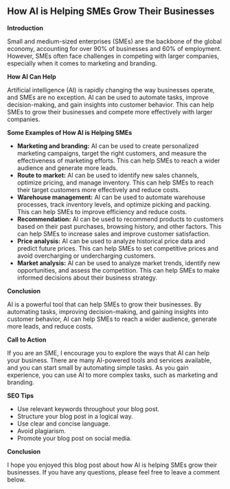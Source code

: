 ## How AI is Helping SMEs Grow Their Businesses

**Introduction**

Small and medium-sized enterprises (SMEs) are the backbone of the global economy, accounting for over 90% of businesses and 60% of employment. However, SMEs often face challenges in competing with larger companies, especially when it comes to marketing and branding.

**How AI Can Help**

Artificial intelligence (AI) is rapidly changing the way businesses operate, and SMEs are no exception. AI can be used to automate tasks, improve decision-making, and gain insights into customer behavior. This can help SMEs to grow their businesses and compete more effectively with larger companies.

**Some Examples of How AI is Helping SMEs**

* **Marketing and branding:** AI can be used to create personalized marketing campaigns, target the right customers, and measure the effectiveness of marketing efforts. This can help SMEs to reach a wider audience and generate more leads.
* **Route to market:** AI can be used to identify new sales channels, optimize pricing, and manage inventory. This can help SMEs to reach their target customers more effectively and reduce costs.
* **Warehouse management:** AI can be used to automate warehouse processes, track inventory levels, and optimize picking and packing. This can help SMEs to improve efficiency and reduce costs.
* **Recommendation:** AI can be used to recommend products to customers based on their past purchases, browsing history, and other factors. This can help SMEs to increase sales and improve customer satisfaction.
* **Price analysis:** AI can be used to analyze historical price data and predict future prices. This can help SMEs to set competitive prices and avoid overcharging or undercharging customers.
* **Market analysis:** AI can be used to analyze market trends, identify new opportunities, and assess the competition. This can help SMEs to make informed decisions about their business strategy.

**Conclusion**

AI is a powerful tool that can help SMEs to grow their businesses. By automating tasks, improving decision-making, and gaining insights into customer behavior, AI can help SMEs to reach a wider audience, generate more leads, and reduce costs.

**Call to Action**

If you are an SME, I encourage you to explore the ways that AI can help your business. There are many AI-powered tools and services available, and you can start small by automating simple tasks. As you gain experience, you can use AI to more complex tasks, such as marketing and branding.

**SEO Tips**

* Use relevant keywords throughout your blog post.
* Structure your blog post in a logical way.
* Use clear and concise language.
* Avoid plagiarism.
* Promote your blog post on social media.

**Conclusion**

I hope you enjoyed this blog post about how AI is helping SMEs grow their businesses. If you have any questions, please feel free to leave a comment below.